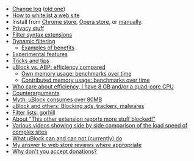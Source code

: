 - [Change log](https://github.com/gorhill/uBlock/releases) ([old one](https://github.com/gorhill/uBlock/wiki/Change-log))
- [How to whitelist a web site](/gorhill/uBlock/wiki/How-to-whitelist-a-web-site)
- Install from [Chrome store](https://chrome.google.com/webstore/detail/%C2%B5block/cjpalhdlnbpafiamejdnhcphjbkeiagm), [Opera store](https://addons.opera.com/en-gb/extensions/details/ublock/), or [manually](/gorhill/uBlock/tree/master/dist#install).
- [Privacy stuff](https://github.com/gorhill/uBlock/wiki/Privacy-stuff)
- [Filter syntax extensions](https://github.com/gorhill/uBlock/wiki/Filter-syntax-extensions)
- [Dynamic filtering](https://github.com/gorhill/uBlock/wiki/Dynamic-filtering)
    - [Examples of benefits](https://github.com/gorhill/uBlock/wiki/Dynamic-filtering---examples)
- [Experimental features](https://github.com/gorhill/uBlock/wiki/Experimental-features)
- [Tricks and tips](https://github.com/gorhill/uBlock/wiki/Tricks-and-tips)
- [µBlock vs. ABP: efficiency compared](/gorhill/uBlock/wiki/%C2%B5Block-vs.-ABP:-efficiency-compared)
    - [Own memory usage: benchmarks over time](https://github.com/gorhill/uBlock/wiki/Own-memory-usage:-benchmarks-over-time)
    - [Contributed memory usage: benchmarks over time](https://github.com/gorhill/uBlock/wiki/Contributed-memory-usage:-benchmarks-over-time)
- [Who care about efficiency, I have 8 GB and/or a quad-core CPU](https://github.com/gorhill/uBlock/wiki/Who-care-about-efficiency,-I-have-8-GB-and%7Cor-a-quad-core-CPU)
- [Counterarguments](https://github.com/gorhill/uBlock/wiki/Counterarguments)
- [Myth: µBlock consumes over 80MB](https://github.com/gorhill/uBlock/wiki/Myth:-%C2%B5Block-consumes-over-80MB)
- [µBlock and others: Blocking ads, trackers, malwares](/gorhill/uBlock/wiki/%C2%B5Block-and-others:-Blocking-ads,-trackers,-malwares)
- [Filter lists: gorhill](https://github.com/gorhill/uBlock/wiki/Filter-lists:-gorhill)
- [About "This other extension reports more stuff blocked!"](/gorhill/uBlock/wiki/About-%22This-other-extension-reports-more-stuff-blocked!%22)
- [Various videos showing side by side comparison of the load speed of complex sites](/gorhill/uBlock/wiki/Various-videos-showing-side-by-side-comparison-of-the-load-speed-of-complex-sites)
- [What µBlock can and can not (currently) do](/gorhill/uBlock/wiki/What-%C2%B5Block-can-and-can-not-(currently)-do)
- [My answer to web store reviews where appropriate](/gorhill/uBlock/wiki/My-answer-to-web-store-reviews-where-appropriate)
- [Why don't you accept donations?](/gorhill/uBlock/wiki/Why-don't-you-accept-donations%3F)